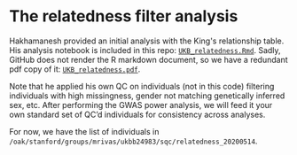 # The relatedness filter analysis

Hakhamanesh provided an initial analysis with the King's relationship table. His analysis notebook is included in this repo: [`UKB_relatedness.Rmd`](UKB_relatedness.Rmd). Sadly, GitHub does not render the R markdown document, so we have a redundant pdf copy of it: [`UKB_relatedness.pdf`](UKB_relatedness.pdf).

Note that he applied his own QC on individuals (not in this code) filtering individuals with high missingness, gender not matching genetically inferred sex, etc. After performing the GWAS power analysis, we will feed it your own standard set of QC’d individuals for consistency across analyses.

For now, we have the list of individuals in `/oak/stanford/groups/mrivas/ukbb24983/sqc/relatedness_20200514`.